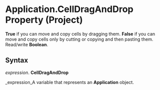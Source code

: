 
# Application.CellDragAndDrop Property (Project)

 **True** if you can move and copy cells by dragging them. **False** if you can move and copy cells only by cutting or copying and then pasting them. Read/write **Boolean**.


## Syntax

 _expression_. **CellDragAndDrop**

 _expression_A variable that represents an  **Application** object.

